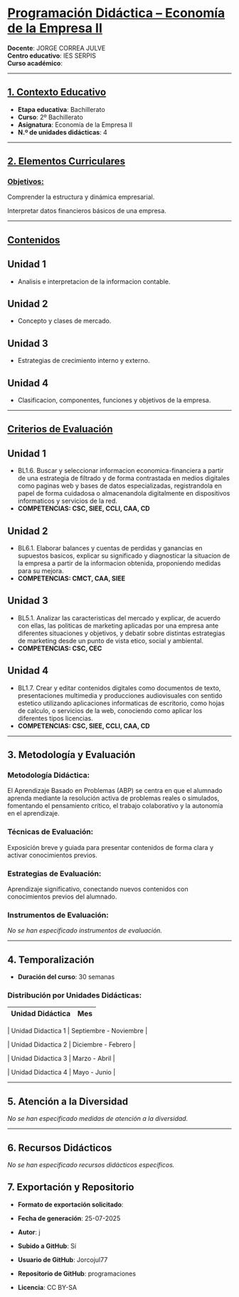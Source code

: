 # <u>Programación Didáctica – Economía de la Empresa II</u>

**Docente**: JORGE CORREA JULVE  
**Centro educativo**: IES SERPIS  
**Curso académico**:   

---

## <u>1. Contexto Educativo</u>

- **Etapa educativa**: Bachillerato
- **Curso**: 2º Bachillerato
- **Asignatura**: Economía de la Empresa II
- **N.º de unidades didácticas**: 4

---
## <u>2. Elementos Curriculares</u>

### <u>Objetivos:</u>



Comprender la estructura y dinámica empresarial.

Interpretar datos financieros básicos de una empresa.



---

## <u>Contenidos</u>

## Unidad 1
- Analisis e interpretacion de la informacion contable.
## Unidad 2
- Concepto y clases de mercado.
## Unidad 3
- Estrategias de crecimiento interno y externo.
## Unidad 4
- Clasificacion, componentes, funciones y objetivos de la empresa.


---

## <u>Criterios de Evaluación</u>

## Unidad 1
- BL1.6. Buscar y seleccionar informacion economica-financiera a partir de una estrategia de filtrado y de forma contrastada en medios digitales como paginas web y bases de datos especializadas, registrandola en papel de forma cuidadosa o almacenandola digitalmente en dispositivos informaticos y servicios de la red.
- **COMPETENCIAS: CSC, SIEE, CCLI, CAA, CD**
## Unidad 2
- BL6.1. Elaborar balances y cuentas de perdidas y ganancias en supuestos basicos, explicar su significado y diagnosticar la situacion de la empresa a partir de la informacion obtenida, proponiendo medidas para su mejora.
- **COMPETENCIAS: CMCT, CAA, SIEE**
## Unidad 3
- BL5.1. Analizar las caracteristicas del mercado y explicar, de acuerdo con ellas, las politicas de marketing aplicadas por una empresa ante diferentes situaciones y objetivos, y debatir sobre distintas estrategias de marketing desde un punto de vista etico, social y ambiental.
- **COMPETENCIAS: CSC, CEC**
## Unidad 4
- BL1.7. Crear y editar contenidos digitales como documentos de texto, presentaciones multimedia y producciones audiovisuales con sentido estetico utilizando aplicaciones informaticas de escritorio, como hojas de calculo, o servicios de la web, conociendo como aplicar los diferentes tipos licencias.
- **COMPETENCIAS: CSC, SIEE, CCLI, CAA, CD**


---

## 3. Metodología y Evaluación

### Metodología Didáctica:

El Aprendizaje Basado en Problemas (ABP) se centra en que el alumnado aprenda mediante la resolución activa de problemas reales o simulados, fomentando el pensamiento crítico, el trabajo colaborativo y la autonomía en el aprendizaje.


### Técnicas de Evaluación:

Exposición breve y guiada para presentar contenidos de forma clara y activar conocimientos previos.


### Estrategias de Evaluación:

Aprendizaje significativo, conectando nuevos contenidos con conocimientos previos del alumnado.


### Instrumentos de Evaluación:

_No se han especificado instrumentos de evaluación._


---

## 4. Temporalización

- **Duración del curso**: 30 semanas

### **Distribución por Unidades Didácticas:**


| Unidad Didáctica | Mes |
|------------------|-------------------|


| Unidad Didactica 1 | Septiembre - Noviembre |

| Unidad Didactica 2 | Diciembre - Febrero |

| Unidad Didactica 3 | Marzo - Abril |

| Unidad Didactica 4 | Mayo - Junio |



---

## 5. Atención a la Diversidad


_No se han especificado medidas de atención a la diversidad._

---

## 6. Recursos Didácticos


_No se han especificado recursos didácticos específicos._

## 7. Exportación y Repositorio

- **Formato de exportación solicitado**: 
- **Fecha de generación**: 25-07-2025
- **Autor**: j


- **Subido a GitHub**: Sí
- **Usuario de GitHub**: Jorcojul77
- **Repositorio de GitHub**: programaciones

- **Licencia**: CC BY-SA


